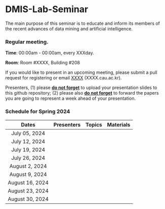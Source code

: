 # DMIS-Lab-Seminar

The main purpose of this seminar is to educate and inform its members of the recent advances of data mining and artificial intelligence.

### Regular meeting.

**Time**: 00:00am - 00:00am, every XXXday.

**Room**: Room #XXXX, Building #208


If you would like to present in an upcoming meeting, please submit a pull request for registering or email [XXXX](https://dongqifu.github.io/) (XXXX.cau.ac.kr).

Presenters, (1) please **<ins>do not forget</ins>** to upload your presentation slides to this github repository; (2) please also **<ins>do not forget</ins>** to forward the papers you are going to represent a week ahead of your presentation.

### Schedule for Spring 2024

|    Dates     |  Presenters   |        Topics         | Materials |
| :----------: | :-----------: | :-------------------: | :-------: |
| July 05, 2024 |          |                |             |
| July 12, 2024 |          |                |             |
| July 19, 2024 |          |                |             |
| July 26, 2024 |          |                |             |
| August 2, 2024 |          |                |             |
| August 9, 2024 |          |                |             |
| August 16, 2024 |          |                |             |
| August 23, 2024 |          |                |             |
| August 30, 2024 |          |                |             |
